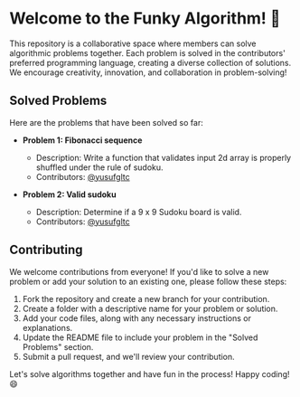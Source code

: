 # Welcome to the Funky Algorithm! 🎉

This repository is a collaborative space where members can solve algorithmic problems together. Each problem is solved in the contributors' preferred programming language, creating a diverse collection of solutions. We encourage creativity, innovation, and collaboration in problem-solving!

## Solved Problems

Here are the problems that have been solved so far:

- **Problem 1: Fibonacci sequence**
  - Description: Write a function that validates input 2d array is properly shuffled under the rule of sudoku.
  - Contributors: [@yusufgltc](/yusufgltc)

- **Problem 2: Valid sudoku**
  - Description: Determine if a 9 x 9 Sudoku board is valid.
  - Contributors: [@yusufgltc](/yusufgltc)

## Contributing

We welcome contributions from everyone! If you'd like to solve a new problem or add your solution to an existing one, please follow these steps:

1. Fork the repository and create a new branch for your contribution.
2. Create a folder with a descriptive name for your problem or solution.
3. Add your code files, along with any necessary instructions or explanations.
4. Update the README file to include your problem in the "Solved Problems" section.
5. Submit a pull request, and we'll review your contribution.

Let's solve algorithms together and have fun in the process! Happy coding! 😄
